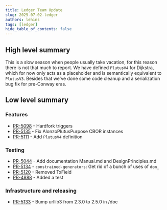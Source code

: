 ```yaml
---
title: Ledger Team Update
slug: 2025-07-02-ledger
authors: lehins
tags: [ledger]
hide_table_of_contents: false
---
```


## High level summary

This is a slow season when people usually take vacation, for this reason there is not that much to
report.  We have defined `PlutusV4` for Dijkstra, which for now only acts as a placeholder and is
semantically equivalent to `PlutusV3`. Besides that we've done some code cleanup and a serialization
bug fix for pre-Conway eras.

## Low level summary

### Features

* [PR-5098] - Hardfork triggers
* [PR-5135] - Fix AlonzoPlutusPurpose CBOR instances
* [PR-5111] - Add `PlutusV4` definition

### Testing

* [PR-5044] - Add documentation Manual.md and DesignPrinciples.md
* [PR-5134] - `constrained-generators`: Get rid of a bunch of uses of `dom_`
* [PR-5120] - Removed TxField
* [PR-4888] - Added a test

### Infrastructure and releasing

* [PR-5133] - Bump urllib3 from 2.3.0 to 2.5.0 in /doc

[PR-5133]: https://github.com/IntersectMBO/cardano-ledger/pull/5133
[PR-5098]: https://github.com/IntersectMBO/cardano-ledger/pull/5098
[PR-5044]: https://github.com/IntersectMBO/cardano-ledger/pull/5044
[PR-5134]: https://github.com/IntersectMBO/cardano-ledger/pull/5134
[PR-5120]: https://github.com/IntersectMBO/cardano-ledger/pull/5120
[PR-4888]: https://github.com/IntersectMBO/cardano-ledger/pull/4888
[PR-5135]: https://github.com/IntersectMBO/cardano-ledger/pull/5135
[PR-5111]: https://github.com/IntersectMBO/cardano-ledger/pull/5111
